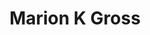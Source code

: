 ---
layout: layouts/profile.liquid
title: Marion K Gross
id: marion_k_gross
first: Marion
middle: K
last: Gross
suffix: 
currentTitle: Executive Vice President and Global Chief Supply Chain Officer
currentOrg: McDonald's Corporation
bio: PROFESSIONAL PROFILE<br />Marion Gross is a seasoned supply chain and sustainability executive at a Fortune 500 company, where she leads a $50 billion global supply chain supporting more than 40,000 restaurants in 115 countries. Ms. Gross has more than 40 years of supply chain expertise across restaurant, food, packaging, toys, equipment, logistics, construction, and professional services. Ms. Gross serves as Executive Vice President and Global Chief Supply Chain Officer of McDonald’s Corporation. From 2013 to 2022, she served as McDonald's Chief Supply Chain and Sustainability Officer, North America where she was a champion for Business Diversity across the enterprise, collaborating with leaders to embed supplier diversity into long-term plans to create a more inclusive supply base and drive meaningful change and impact. Today, a benchmark 25% of McDonald’s U.S. purchases are from diverse-owned businesses. Prior she held various supply chain positions at McDonald’s and HAVI and began her career at Yellow Freight, Inc. in transportation sales.<br /><br />EXPERIENCE<br />Executive Vice President, Global Chief Supply Chain Officer <br />McDonald’s Corporation <br />Sep 2022 – Current<br /><br />Senior Vice President, Chief Supply Chain and Sustainability Officer, North America <br />McDonald’s USA, LLC<br />Apr 2013 – Sep 2022<br /><br />Vice President, U.S. Field Supply Chain <br />McDonald’s USA, LLC<br />Jul 2008 – Apr 2013<br /><br />Prior to these roles and since joining McDonald’s in 1993, Ms. Gross held several management roles in McDonald’s supply chain in the U.S. and Canada, spent 7 years at HAVI gaining experience in transportation, social responsibility, and purchasing. Ms. Gross began her career in sales and operations roles in the Transportation and Logistics industry.<br /><br />KEY DIRECTOR QUALIFICATIONS AND BOARD CONTRIBUTIONS<br />During her 40-year career Ms. Gross accumulated experience in Transportation, Distribution and Logistics, Sourcing and Procurement, Sustainability, Business/Supplier Diversity and Business Affairs culminating in her service as McDonald’s Vice President Field Supply Chain from 2008 to 2013.<br /><br />Through her more senior roles at McDonald’s, Ms. Gross has developed deep expertise in supply chain and sustainability, pioneering the development of a Business (Supplier) Diversity program, and has garnered international business experience through roles of increasing responsibility from 2013 to 2022, including&#58; SVP, Chief Supply Chain Officer, N.A. and her current role.<br /><br />Ms. Gross has board room experience, having served as a management representative for the Sustainability and Corporate Responsibility Committee of the McDonald’s board of directors and regularly attending meetings of the board to present on strategic plans and lead discussions of supply chain, enterprise risk, business (supplier) diversity and sustainability matters including statements of opposition for shareholder proposals.<br /><br />ADDITIONAL LEADERSHIP EXPERIENCE/SERVICE&#58;<br />Ronald McDonald House Charities of Chicagoland and Northwest Indiana - Board Chair since 2024; Board Vice Chair since 2022.<br />AWESOME (Achieving Women’s Excellence in Supply Chain Operations, Management and Education) Board of Advisors of since 2024<br />Member of The Chicago Network since 2022<br />CEO Perspectives Fellow – Class of 2023<br />Catalyst Board of Advisors 2019 to 2020<br />Executive Sponsor McDonald’s PRIDE Employee Network from 2021<br />Board Member Boys &amp; Girls Clubs of Chicago 2012 – 2016<br />Leadership Greater Chicago Fellow – Class of 2013<br />Leadership in the Global Enterprise Program, Thunderbird, The American Graduate School of International Management – 2005 <br /><br />SKILLS PROFESSIONAL<br />Problem-Solving<br />Strategic Planning<br />Collaboration<br />Talent Development<br />Operational Oversight<br />Executive Leadership <br />Strategic Relationship Management <br />Organizational expertise<br /><br />AWARDS/RECOGNITION FOR SUPPLY CHAIN LEADERSHIP BY<br />Black Enterprise<br />Chicago United <br />National Diversity Council<br />CNN’s “Risk Takers” list<br />100 Most influential Women in Supply Chain by Global Women Supply Chain Leaders 2021.<br />Supply Chain Digital Magazine's Top 100 Women in Supply Chain<br /><br />INTERESTS<br />The arts, wine &amp; food enthusiast, travel, animal lover<br /><br />PERSONAL<br />Married to Brian since 1991<br />Passion for causes supporting, children and youth, homelessness, and Veterans.
linkedin: https://www.linkedin.com/in/marionkgross/
tiktok: 
twitter: 
aboutme: 
insta: 
orgURL: 
snapchat: 
personalURL: 
smallHeadshotURL: assets/images/headshots/Gross_Marion_2021_047_converted_scaled.avif
originalHeadshotURL: assets/images/headshots/Gross_Marion_2021_047_converted_scaled.avif
tags-experience: 
 - DEI
 - Digital
 - Digital Transformation
 - ESG Experience
 - Global
 - Governance
 - Digital
 - Digital Transformation
 - ESG Experience
 - Global
 - Marketing
 - P&L&#58; $1B+
 - Procurement
tags-current-industries: 
 - Animal Production
 - Food Services and Drinking Places
tags-current-position: 
 - COO / Chief Operating Officer
tags-past-industries: 
 - Animal Production
 - Construction of Buildings
 - Crop Production
 - Food Manufacturing
 - Food and Beverage Stores
 - Manufacturing
 - Paper Manufacturing
 - Recycling
 - Supply Chain/Distribution/Logistics
tags-past-position: 
tags-current-board-service: 
    - Nonprofit
tags-past-board-service: 
    - Nonprofit
boards-current-corporate-private: 
boards-current-corporate-public: 
boards-current-nonprofit: 
 - RMHC-CNI, 
 - AWESOME Advisory Board, 
boards-current-privateequity: 
boards-current-spac: 
boards-current-vc: 
boards-past-corporate-private: 
boards-past-corporate-public: 
boards-past-nonprofit: 
 - Boys & Girls Clubs of Chicago, 
 - Catalyst Advisory Board, 
boards-past-privateequity: 
boards-past-spac: 
boards-past-vc: 
---
